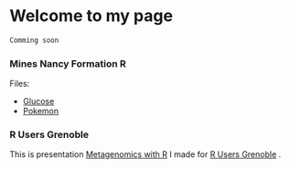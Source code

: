 # Welcome to my page

```markdown
Comming soon
```

### Mines Nancy Formation R

Files:
- [Glucose](https://mrsn4ke.github.io/Slides/FormationRMines/Glucose.txt)
- [Pokemon](https://mrsn4ke.github.io/Slides/FormationRMines/Pokemon.txt)


### R Users Grenoble

This is presentation [Metagenomics with R](https://mrsn4ke.github.io/Slides/MetagenomicsRGrenoble/MetagenomicsRGrenoble) I made for [R Users Grenoble](https://r-in-grenoble.github.io/index.html) .


